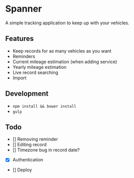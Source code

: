 # Spanner

A simple tracking application to keep up with your vehicles.

## Features

* Keep records for as many vehicles as you want
* Reminders
* Current mileage estimation (when adding service)
* Yearly mileage estimation
* Live record searching
* Import

## Development

* `npm install && bower install`
* `gulp`

## Todo

* [] Removing reminder
* [] Editing record
* [] Timezone bug in record date?
* [x] Authentication
* [] Deploy
